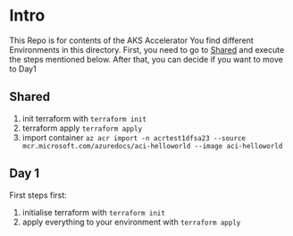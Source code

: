 # Intro
This Repo is for contents of the AKS Accelerator
You find different Environments in this directory.
First, you need to go to [Shared](#shared) and execute the steps mentioned below. After that, you can decide if you want to move to Day1

## Shared
1. init terraform with `terraform init`
2. terraform apply `terraform apply`
3. import container `az acr import -n acrtest1dfsa23 --source mcr.microsoft.com/azuredocs/aci-helloworld --image aci-helloworld`

## Day 1
First steps first:
1. initialise terraform with `terraform init`
2. apply everything to your environment with `terraform apply`